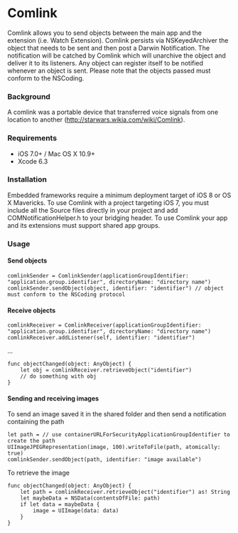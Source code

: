 # Comlink
Comlink allows you to send objects between the main app and the extension (i.e. Watch Extension).
Comlink persists via NSKeyedArchiver the object that needs to be sent and then post a Darwin Notification. 
The notification will be catched by Comlink which will unarchive the object and deliver it to its listeners. 
Any object can register itself to be notified whenever an object is sent.
Please note that the objects passed must conform to the NSCoding.

### Background
A comlink was a portable device that transferred voice signals from one location to another (http://starwars.wikia.com/wiki/Comlink).

### Requirements
- iOS 7.0+ / Mac OS X 10.9+
- Xcode 6.3

### Installation
Embedded frameworks require a minimum deployment target of iOS 8 or OS X Mavericks.
To use Comlink with a project targeting iOS 7, you must include all the Source files directly in your project and add COMNotificationHelper.h to your bridging header.
To use Comlink your app and its extensions must support shared app groups.

### Usage

#### Send objects
```
comlinkSender = ComlinkSender(applicationGroupIdentifier: "application.group.identifier", directoryName: "directory name")
comlinkSender.sendObject(object, identifier: "identifier") // object must conform to the NSCoding protocol
```

#### Receive objects
```
comlinkReceiver = ComlinkReceiver(applicationGroupIdentifier: "application.group.identifier", directoryName: "directory name")
comlinkReceiver.addListener(self, identifier: "identifier")
```
...
```
func objectChanged(object: AnyObject) {
	let obj = comlinkReceiver.retrieveObject("identifier")
	// do something with obj
}
```

#### Sending and receiving images

To send an image saved it in the shared folder and then send a notification containing the path

```
let path = // use containerURLForSecurityApplicationGroupIdentifier to create the path 
UIImageJPEGRepresentation(image, 100).writeToFile(path, atomically: true)
comlinkSender.sendObject(path, identifier: "image available")

```

To retrieve the image

```
func objectChanged(object: AnyObject) {
	let path = comlinkReceiver.retrieveObject("identifier") as! String
	let maybeData = NSData(contentsOfFile: path)
	if let data = maybeData {
		image = UIImage(data: data)
	}
}
```
